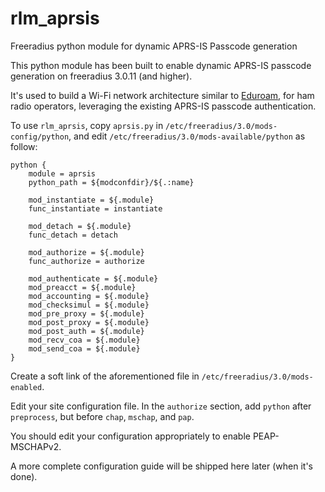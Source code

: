 # rlm_aprsis
Freeradius python module for dynamic APRS-IS Passcode generation

This python module has been built to enable dynamic APRS-IS passcode generation on freeradius 3.0.11 (and higher). 

It's used to build a Wi-Fi network architecture similar to [Eduroam](https://www.eduroam.org), for ham radio operators, leveraging the existing APRS-IS passcode authentication. 

To use `rlm_aprsis`, copy `aprsis.py` in `/etc/freeradius/3.0/mods-config/python`, and edit `/etc/freeradius/3.0/mods-available/python` as follow:

```
python {
	module = aprsis
	python_path = ${modconfdir}/${.:name}

	mod_instantiate = ${.module}
	func_instantiate = instantiate

	mod_detach = ${.module}
	func_detach = detach

	mod_authorize = ${.module}
	func_authorize = authorize

	mod_authenticate = ${.module}
	mod_preacct = ${.module}
	mod_accounting = ${.module}
	mod_checksimul = ${.module}
	mod_pre_proxy = ${.module}
	mod_post_proxy = ${.module}
	mod_post_auth = ${.module}
	mod_recv_coa = ${.module}
	mod_send_coa = ${.module}
}
```
Create a soft link of the aforementioned file in `/etc/freeradius/3.0/mods-enabled`.

Edit your site configuration file. In the `authorize` section, add `python` after `preprocess`, but before `chap`, `mschap`, and `pap`.

You should edit your configuration appropriately to enable PEAP-MSCHAPv2.  

A more complete configuration guide will be shipped here later (when it's done).

